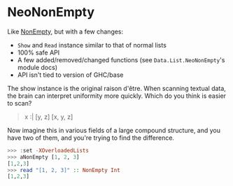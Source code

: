 # NeoNonEmpty

<!-- [![CI status badge](https://img.shields.io/github/actions/workflow/status/414owen/neononempty/haskell-ci.yml)](https://github.com/414owen/neononempty/actions/workflows/haskell-ci.yml) [![Hackage version badge](https://img.shields.io/hackage/v/neononempty)](https://hackage.haskell.org/package/neononempty) [![license](https://img.shields.io/github/license/414owen/neononempty)](https://github.com/414owen/neononempty/blob/master/LICENSE) -->

Like [NonEmpty](https://hackage.haskell.org/package/base-4.19.0.0/docs/Data-List-NonEmpty.html),
but with a few changes:

* `Show` and `Read` instance similar to that of normal lists
* 100% safe API
* A few added/removed/changed functions (see `Data.List.NeoNonEmpty`'s module docs)
* API isn't tied to version of GHC/base

The show instance is the original raison d'être. When scanning textual data,
the brain can interpret uniformity more quickly. Which do you think is easier
to scan?

> x :| [y, z]
> [x, y, z]

Now imagine this in various fields of a large compound structure, and you
have two of them, and you're trying to find the difference.

```haskell
>>> :set -XOverloadedLists
>>> aNonEmpty [1, 2, 3]
[1,2,3]
>>> read "[1, 2, 3]" :: NonEmpty Int
[1,2,3]
```

